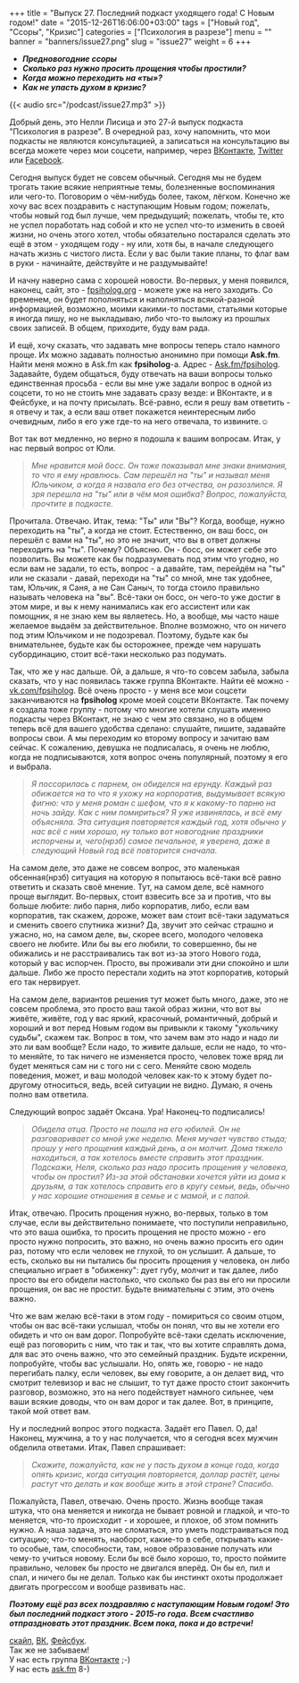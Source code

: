 +++
title = "Выпуск 27. Последний подкаст уходящего года! С Новым годом!"
date = "2015-12-26T16:06:00+03:00"
tags = ["Новый год", "Ссоры", "Кризис"]
categories = ["Психология в разрезе"]
menu = ""
banner = "banners/issue27.png"
slug = "issue27"
weight = 6
+++

- ***Предновогодние ссоры***
- ***Сколько раз нужно просить прощения чтобы простили?***
- ***Когда можно переходить на «ты»?***
- ***Как не упасть духом в кризис?***

{{< audio src="/podcast/issue27.mp3" >}}

Добрый день, это Нелли Лисица и это 27-й выпуск подкаста "Психология в разрезе". В очередной раз, хочу напомнить, что мои подкасты не являются консультацией, а записаться на консультацию вы всегда можете через мои соцсети, например, через [ВКонтакте](https://vk.com/fpsiholog), [Twitter](http://twitter.com/SunnyBunnyF) или [Facebook](https://www.facebook.com/SunnyBunnyF). 

Сегодня выпуск будет не совсем обычный. Сегодня мы не будем трогать такие всякие неприятные темы, болезненные воспоминания или чего-то. Поговорим о чём-нибудь более, таком, лёгком. Конечно же хочу вас всех поздравить с наступающим Новым годом; пожелать, чтобы новый год был лучше, чем предыдущий; пожелать, чтобы те, кто не успел поработать над собой и кто не успел что-то изменить в своей жизни, но очень этого хотел, чтобы обязательно постарался сделать это ещё в этом - уходящем году - ну или, хотя бы, в начале следующего начать жизнь с чистого листа. Если у вас были такие планы, то флаг вам в руки - начинайте, действуйте и не раздумывайте!

И начну наверно сама с хорошей новости. Во-первых, у меня появился, наконец, сайт, это - [fpsiholog.org](/) - можете уже на него заходить. Со временем, он будет пополняться и наполняться всякой-разной информацией, возможно, моими какими-то постами, статьями которые я иногда пишу, но не выкладываю, либо что-то выложу из прошлых своих записей. В общем, приходите, буду вам рада. 

И ещё, хочу сказать, что задавать мне вопросы теперь стало намного проще. Их можно задавать полностью анонимно при помощи **Ask.fm**. Найти меня можно в Ask.fm как **fpsiholog**-а. Адрес - [Ask.fm/fpsiholog](http://Ask.fm/fpsiholog). Задавайте, будем общаться, буду отвечать на ваши вопросы только единственная просьба - если вы мне уже задали вопрос в одной из соцсети, то но не стоить мне задавать сразу везде: и ВКонтакте, и в Фейсбуке, и на почту присылать. Всё-равно, если я решу вам ответить - я отвечу и так, а если ваш ответ покажется неинтересным либо очевидным, либо я его уже где-то на него отвечала, то извините.☺
<!--more-->

Вот так вот медленно, но верно я подошла к вашим вопросам. Итак, у нас первый вопрос от Юли.

>*Мне нравится мой босс. Он тоже показывал мне знаки внимания, то что я ему нравлюсь. Сам перешёл на "ты" и называл меня Юльчиком, а когда я назвала его без отчества, он разозлился. Я зря перешла на "ты" или в чём моя ошибка? Вопрос, пожалуйста, прочтите в подкасте.*

Прочитала. Отвечаю. Итак, тема: "Ты" или "Вы"? Когда, вообще, нужно переходить на "ты", а когда не стоит. Естественно, он ваш босс, он перешёл с вами на "ты", но это не значит, что вы в ответ должны переходить на "ты". Почему? Объясню. Он - босс, он может себе это позволить. Вы можете как бы подразумевать под этим что угодно, но если вам не задали, то есть, вопрос - а давайте, там, перейдём на "ты" или не сказали - давай, переходи на "ты" со мной, мне так удобнее, там, Юльчик, я Саня, а не Сан Саныч, то тогда стоило правильно называть человека на "вы". Всё-таки он босс, он чего-то уже достиг в этом мире, и вы к нему нанимались как его ассистент или как помощник, я не знаю кем вы являетесь. Но, а вообще, мы часто наше желаемое выдаём за действительное. Вполне возможно, что он ничего под этим Юльчиком и не подозревал.  Поэтому, будьте как бы внимательнее, будьте как бы осторожнее, прежде чем нарушать субординацию, стоит всё-таки несколько раз подумать. 

Так, что же у нас дальше. Ой, а дальше, я что-то совсем забыла, забыла сказать, что у нас появилась также группа ВКонтакте. Найти её можно - [vk.com/fpsiholog](http://vk.com/fpsiholog). Всё очень просто - у меня все мои соцсети заканчиваются на **fpsiholog** кроме моей соцсети ВКонтакте. Так почему я создала тоже группу - потому что многие хотели слушать именно подкасты через ВКонтакт, не знаю с чем это связано, но в общем теперь всё для вашего удобства сделано: слушайте, пишите, задавайте вопросы свои. А мы переходим ко второму вопросу и зачитаю вам сейчас. К сожалению, девушка не подписалась, я очень не люблю, когда не подписываются, хотя вопрос очень популярный, поэтому я его и выбрала. 

>*Я поссорилась с парнем, он обиделся на ерунду. Каждый раз обижается на то что я ухожу на корпоратив, выдумывает всякую фигню: что у меня роман с шефом, что я к какому-то парню на ночь зайду. Как с ним помириться? Я уже извинялась, и всё ему объясняла. Эта ситуация повторяется каждый год, хотя обычно у нас всё с ним хорошо, ну только вот новогодние праздники испорчены и, чего(нрзб) самое печальное, я уверена, даже в следующий Новый год всё повторится сначала.*

На самом деле, это даже не совсем вопрос, это маленькая обсенная(нрзб) ситуация на которую я попытаюсь всё-таки всё равно ответить и сказать своё мнение. Тут, на самом деле, всё намного проще выглядит. Во-первых, стоит взвесить все за и против, что вы больше любите: либо парня, либо корпоратив, либо, если вам корпоратив, так скажем, дороже, может вам стоит всё-таки задуматься и сменить своего спутника жизни? Да, звучит это сейчас страшно и ужасно, но, на самом деле, вы, скорее всего, молодого человека своего не любите. Или бы вы его любили, то совершенно, бы не обижались и не расстраивались так вот из-за этого Нового года, который у вас испорчен. Просто, вы проживали эти дни спокойно и шли дальше. Либо же просто перестали ходить на этот корпоратив, который его так нервирует. 

На самом деле, вариантов решения тут может быть много, даже, это не совсем проблема, это просто ваш такой образ жизни, что вот вы живёте, живёте, год у вас яркий, красочный, романтичный, добрый и хороший и вот перед Новым годом вы привыкли к такому "укольчику судьбы", скажем так. Вопрос в том, что зачем вам это надо и надо ли это ли вам вообще? Если надо, то живите дальше, если не надо, то что-то меняйте, то так ничего не изменяется просто, человек тоже вряд ли будет меняться сам ни с того ни с сего. Меняйте свою модель поведения, может, и ваш молодой человек как-то к этому будет по-другому относиться, ведь, всей ситуации не видно. Думаю, я очень полно вам ответила. 

Следующий вопрос задаёт Оксана. Ура! Наконец-то подписались!

>*Обидела отца. Просто не пошла на его юбилей. Он не разговаривает со мной уже неделю. Меня мучает чувство стыда; прошу у него прощения каждый день, а он молчит. Дома тяжело находиться, а так хотелось вместе справить этот праздник. Подскажи, Неля, сколько раз надо просить прощения у человека, чтобы он простил? Из-за этой обстановки хочется уйти из дома к друзьям, а так хотелось справить его в кругу семьи, ведь, обычно у нас хорошие отношения в семье и с мамой, и с папой.*

Итак, отвечаю. Просить прощения нужно, во-первых, только в том случае, если вы действительно понимаете, что поступили неправильно, что это ваша ошибка, то просить прощения не просто можно - его просто нужно попросить, это важно, но очень важно просить его один раз, потому что если человек не глухой, то он услышит. А дальше, то есть, сколько вы ни пытались бы просить прощения у человека, он либо специально играет в "обиженку": дует губу, молчит и так далее, либо просто вы его обидели настолько, что сколько бы раз вы его ни просили прощения, он вас не простит. Будьте внимательны с этим, это очень важно.

Что же вам желаю всё-таки в этом году - помириться со своим отцом, чтобы он вас всё-таки услышал, чтобы он понял, что вы не хотели его обидеть и что он вам дорог. Попробуйте всё-таки сделать исключение, ещё раз поговорить с ним, что так и так, что вы хотите справлять дома, для вас это очень важно, что это семейный праздник. Будьте искренни, попробуйте, чтобы вас услышали. Но, опять же, говорю - не надо перегибать палку, если человек, вы ему говорите, а он делает вид, что смотрит телевизор и вас не слышит, то тут даже просто стоит закончить разговор, возможно, это на него подействует намного сильнее, чем ваши всякие доводы, что он вам дорог и так далее. Вот, в принципе, такой мой ответ вам. 

Ну и последний вопрос этого подкаста. Задаёт его Павел. О, да! Наконец, мужчина, а то у нас получается, что я сегодня всех мужчин обделила ответами. Итак, Павел спрашивает: 

>*Скажите, пожалуйста, как не у пасть духом в конце года, когда опять кризис, когда ситуация повторяется, доллар растёт, цены растут что делать и как вообще жить в этой стране? Спасибо.*

Пожалуйста, Павел, отвечаю. Очень просто. Жизнь вообще такая штука, что она меняется и никогда не бывает ровной и гладкой, и что-то меняется, что-то происходит - и хорошее, и плохое, об этом помнить нужно. А наша задача, это не сломаться, это уметь подстраиваться под ситуацию; что-то менять, наоборот, какие-то в себе, открывать какие-то особые, там, способности, там, новое образование получать или чему-то учиться новому. Если бы всё было хорошо, то, просто поймите правильно, человек бы просто не двигался вперёд. Он бы ел, пил и спал, и ничего бы не делал. Только как бы инстинкт охоты продолжает двигать прогрессом и вообще развивать нас. 

***Поэтому ещё раз всех поздравляю с наступающим Новым годом! Это был последний подкаст этого - 2015-го года. Всем счастливо отпраздновать этот праздник. Всем пока, пока и до встречи!***


<a href="skype:fpsiholog?userinfo">скайп</a>, <a href="https://vk.com/sunnybunnyf">ВК</a>, <a href="https://www.facebook.com/SunnyBunnyF">Фейсбук</a>.<br>
Так же не забываем!<br>
У нас есть группа <a href="https://vk.com/fpsiholog">ВКонтакте</a> ;-)<br>
У нас есть <a href="http://ask.fm/fpsiholog">ask.fm</a> 8-)